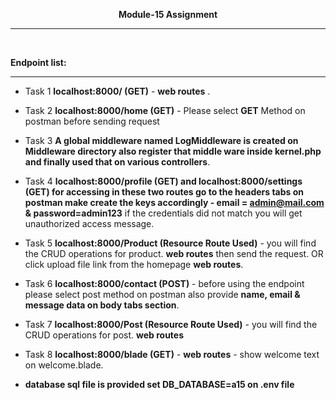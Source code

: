 **<p align="center">Module-15 Assignment</p>**
<hr><br>

**Endpoint list:**
<hr>

- Task 1  **localhost:8000/ (GET)** - **web routes** .
- Task 2 **localhost:8000/home  (GET)** - Please select **GET** Method on postman before sending request
- Task 3 **A global middleware named LogMiddleware is created on Middleware directory also register that middle ware inside kernel.php and finally used that on various controllers**.
- Task 4 **localhost:8000/profile (GET)  and localhost:8000/settings (GET)  for accessing in these two routes go to the headers tabs on postman make create the keys accordingly - email = admin@mail.com & password=admin123**  if the credentials did not match you will get unauthorized access message.

- Task 5 **localhost:8000/Product  (Resource Route Used)** - you will find the CRUD operations for product. **web routes**
    then send the request. OR click upload file link from the homepage **web routes**.
- Task 6 **localhost:8000/contact (POST)** - before using the endpoint please select post method on postman also provide **name, email & message data on body tabs section**.

- Task 7 **localhost:8000/Post  (Resource Route Used)** - you will find the CRUD operations for post. **web routes**


- Task 8 **localhost:8000/blade (GET)** - **web routes** - show welcome text on welcome.blade.

- **database sql file is provided set DB_DATABASE=a15 on .env file**
